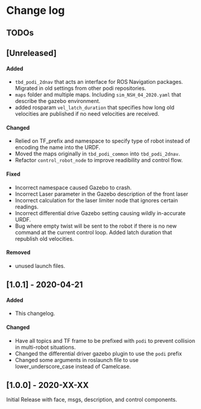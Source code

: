 # Change log

<!-- ## [Unreleased]
### Fixed
- Fixed definition/structure files where `std_msgs::Float64` and `std_msgs::Int32` were using pointers in the struct instead of actual value.


## [0.2.0] - 2020-04-17 -->
## TODOs

## [Unreleased]
#### Added
- `tbd_podi_2dnav` that acts an interface for ROS Navigation packages. Migrated in old settings from other podi repositories.
- `maps` folder and multiple maps. Including `sim_NSH_04_2020.yaml` that describe the gazebo environment.
- added rosparam `vel_latch_duration` that specifies how long old velocities are published if no need velocities are received.

#### Changed
- Relied on TF_prefix and namespace to specify type of robot instead of encoding the name into the URDF.
- Moved the maps originally in `tbd_podi_common` into `tbd_podi_2dnav`.
- Refactor `control_robot_node` to improve readibility and control flow. 

#### Fixed
- Incorrect namespace caused Gazebo to crash.
- Incorrect Laser parameter in the Gazebo description of the front laser
- Incorrect calculation for the laser limiter node that ignores certain readings.
- Incorrect differential drive Gazebo setting causing wildly in-accurate URDF.
- Bug where empty twist will be sent to the robot if there is no new command at the current control loop. Added latch duration that republish old velocities.

#### Removed 
- unused launch files.

## [1.0.1] - 2020-04-21
#### Added
- This changelog.
#### Changed
- Have all topics and TF frame to be prefixed with `podi` to prevent collision in multi-robot situations.
- Changed the differential driver gazebo plugin to use the `podi` prefix
- Changed some arguments in roslaunch file to use lower_underscore_case instead of Camelcase.

## [1.0.0] - 2020-XX-XX
Initial Release with face, msgs, description, and control components.

